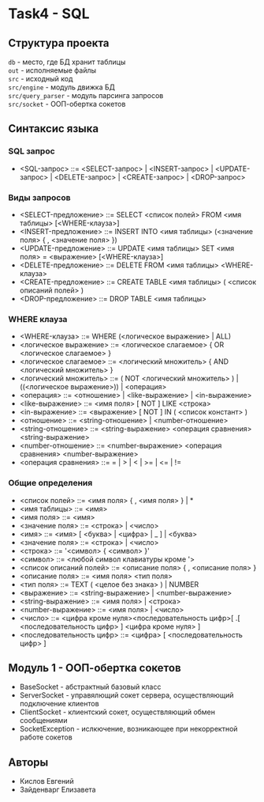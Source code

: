 # Task4 - SQL

## Структура проекта

`db` - место, где БД хранит таблицы  
`out` - исполняемые файлы  
`src` - исходный код  
`src/engine` - модуль движка БД  
`src/query_parser` - модуль парсинга запросов  
`src/socket` - ООП-обертка сокетов

## Синтаксис языка

### SQL запрос

- <SQL-запрос> ::= <SELECT-запрос> | <INSERT-запрос> | <UPDATE-запрос> | <DELETE-запрос> | <CREATE-запрос> | <DROP-запрос>  

### Виды запросов

- <SELECT-предложение> ::= SELECT <список полей> FROM <имя таблицы> [<WHERE-клауза>]  
- <INSERT-предложение> ::= INSERT INTO <имя таблицы> (<значение поля> { , <значение поля> })  
- <UPDATE-предложение> ::= UPDATE <имя таблицы> SET <имя поля> = <выражение> [<WHERE-клауза>]  
- <DELETE-предложение> ::= DELETE FROM <имя таблицы> <WHERE-клауза>  
- <CREATE-предложение> ::= CREATE TABLE <имя таблицы> ( <список описаний полей> )  
- <DROP-предложение> ::= DROP TABLE <имя таблицы>  

### WHERE клауза

- <WHERE-клауза> ::= WHERE (<логическое выражение> | ALL)  
- <логическое выражение> ::= <логическое слагаемое> { OR <логическое слагаемое> }  
- <логическое слагаемое> ::= <логический множитель> { AND <логический множитель> }  
- <логический множитель> ::= ( NOT <логический множитель> ) | ((<логическое выражение>)) | <операция>  
- <операция> ::= <отношение> | <like-выражение> | <in-выражение>  
- <like-выражение> ::= <имя поля> [ NOT ] LIKE <строка>  
- <in-выражение> ::= <выражение> [ NOT ] IN ( <список констант> )  
- <отношение> ::= <string-отношение> | <number-отношение>  
- <string-отношение> ::= <string-выражение> <операция сравнения> <string-выражение>  
- <number-отношение> ::= <number-выражение> <операция сравнения> <number-выражение>  
- <операция сравнения> ::= = | > | < | >= | <= | !=  

### Общие определения

- <список полей> ::= <имя поля> { , <имя поля> } | *  
- <имя таблицы> ::= <имя>  
- <имя поля> ::= <имя>  
- <значение поля> ::= <строка> | <число>  
- <имя> ::= <имя> [ <буква> | <цифра> | _ ] | <буква>  
- <значение поля> ::= <строка> | <число>  
- <строка> ::= '<символ> { <символ> }'  
- <символ> ::= <любой символ клавиатуры кроме '>  
- <список описаний полей> ::= <описание поля> { , <описание поля> }  
- <описание поля> ::= <имя поля> <тип поля>  
- <тип поля> ::= TEXT ( <целое без знака> ) | NUMBER  
- <выражение> ::= <string-выражение> | <number-выражение>  
- <string-выражение> ::= <имя поля> | <строка>  
- <number-выражение> ::= <имя поля> | <число>  
- <число> ::= <цифра кроме нуля><последовательность цифр>[ .[ <последовательность цифр> ] <цифра кроме нуля> ]  
- <последовательность цифр> ::= <цифра> [ <последовательность цифр> ]  

## Модуль 1 - ООП-обертка сокетов

- BaseSocket - абстрактный базовый класс  
- ServerSocket - управялющий сокет сервера, осуществляющий подключение клиентов  
- ClientSocket - клиентский сокет, осуществляющий обмен сообщениями  
- SocketException - ислкючение, возникающее при некорректной работе сокетов  

## Авторы

- Кислов Евгений  
- Зайденварг Елизавета  
